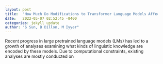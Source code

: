 ```yaml
---
layout: post
title:  "How Much Do Modifications to Transformer Language Models Affect Their Ability to Learn Linguistic Knowledge?"
date:   2022-05-07 02:52:45 -0400
categories: jekyll update
author: "S Sun, B Dillon, M Iyyer"
---
```

Recent progress in large pretrained language models (LMs) has led to a growth of analyses examining what kinds of linguistic knowledge are encoded by these models. Due to computational constraints, existing analyses are mostly conducted on